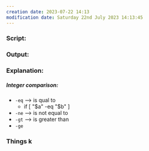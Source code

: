 ```yaml
---
creation date: 2023-07-22 14:13
modification date: Saturday 22nd July 2023 14:13:45
---
```


### Script:[](https://tldp.org/LDP/abs/html/comparison-ops.html#EX13)



### Output:



### Explanation:

##### Integer comparison:

* `-eq` --> is qual to 
	* if [  "$a" -eq "$b" ]
* `-ne` --> is not equal to
* `-gt` --> is greater than
* `-ge`
### Things k